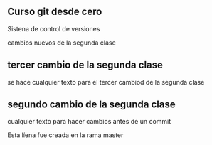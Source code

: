 ## Curso git desde cero

Sistena de control de versiones

cambios nuevos de la segunda clase

## tercer cambio de la segunda clase

se hace cualquier texto para el tercer cambiod de la segunda clase

## segundo cambio de la segunda clase
cualquier texto para hacer cambios antes de un commit

Esta líena fue creada en la rama master